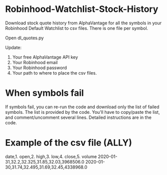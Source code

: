 # Robinhood-Watchlist-Stock-History
Download stock quote history from AlphaVantage for all the symbols in your Robinhood Default Watchlist to csv files. There is one file per symbol.

Open dl_quotes.py

Update: 
1. Your free AlphaVantage API key
2. Your Robinhood email
3. Your Robinhood password
4. Your path to where to place the csv files.

# When symbols fail
If symbols fail, you can re-run the code and download only the list of failed symbols. The list is provided by the code. You'll have to copy/paste the list, and comment/uncomment several lines. Detailed instructions are in the code.

# Example of the csv file (ALLY)
date,1. open,2. high,3. low,4. close,5. volume
2020-01-31,32.2,32.325,31.85,32.03,3968506.0
2020-01-30,31.74,32.495,31.69,32.45,4338968.0

